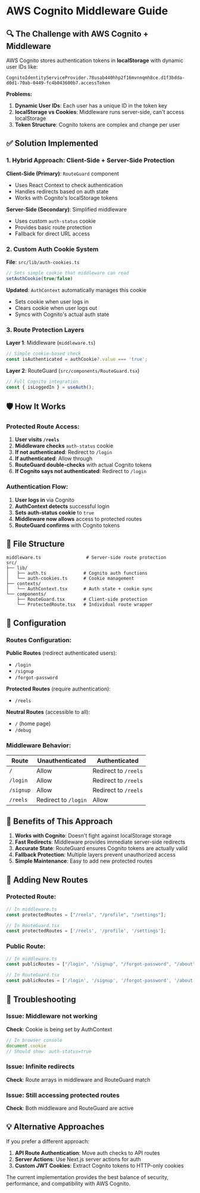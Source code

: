 # AWS Cognito Middleware Guide

## 🔍 The Challenge with AWS Cognito + Middleware

AWS Cognito stores authentication tokens in **localStorage** with dynamic user IDs like:
```
CognitoIdentityServiceProvider.78usab440hhp2f16mvnnqmh8ce.d1f3bdda-d0d1-70ab-0449-fc4b043600b7.accessToken
```

**Problems:**
1. **Dynamic User IDs**: Each user has a unique ID in the token key
2. **localStorage vs Cookies**: Middleware runs server-side, can't access localStorage
3. **Token Structure**: Cognito tokens are complex and change per user

## ✅ Solution Implemented

### 1. **Hybrid Approach**: Client-Side + Server-Side Protection

**Client-Side (Primary)**: `RouteGuard` component
- Uses React Context to check authentication
- Handles redirects based on auth state
- Works with Cognito's localStorage tokens

**Server-Side (Secondary)**: Simplified middleware
- Uses custom `auth-status` cookie
- Provides basic route protection
- Fallback for direct URL access

### 2. **Custom Auth Cookie System**

**File**: `src/lib/auth-cookies.ts`
```typescript
// Sets simple cookie that middleware can read
setAuthCookie(true/false)
```

**Updated**: `AuthContext` automatically manages this cookie
- Sets cookie when user logs in
- Clears cookie when user logs out
- Syncs with Cognito's actual auth state

### 3. **Route Protection Layers**

**Layer 1**: Middleware (`middleware.ts`)
```typescript
// Simple cookie-based check
const isAuthenticated = authCookie?.value === 'true';
```

**Layer 2**: RouteGuard (`src/components/RouteGuard.tsx`)
```typescript
// Full Cognito integration
const { isLoggedIn } = useAuth();
```

## 🛡️ How It Works

### Protected Route Access:
1. **User visits `/reels`**
2. **Middleware checks** `auth-status` cookie
3. **If not authenticated**: Redirect to `/login`
4. **If authenticated**: Allow through
5. **RouteGuard double-checks** with actual Cognito tokens
6. **If Cognito says not authenticated**: Redirect to `/login`

### Authentication Flow:
1. **User logs in** via Cognito
2. **AuthContext detects** successful login
3. **Sets auth-status cookie** to `true`
4. **Middleware now allows** access to protected routes
5. **RouteGuard confirms** with Cognito tokens

## 📁 File Structure

```
middleware.ts                 # Server-side route protection
src/
├── lib/
│   ├── auth.ts              # Cognito auth functions
│   └── auth-cookies.ts      # Cookie management
├── contexts/
│   └── AuthContext.tsx      # Auth state + cookie sync
└── components/
    ├── RouteGuard.tsx       # Client-side protection
    └── ProtectedRoute.tsx   # Individual route wrapper
```

## 🔧 Configuration

### Routes Configuration:

**Public Routes** (redirect authenticated users):
- `/login`
- `/signup` 
- `/forgot-password`

**Protected Routes** (require authentication):
- `/reels`

**Neutral Routes** (accessible to all):
- `/` (home page)
- `/debug`

### Middleware Behavior:

| Route | Unauthenticated | Authenticated |
|-------|----------------|---------------|
| `/` | Allow | Redirect to `/reels` |
| `/login` | Allow | Redirect to `/reels` |
| `/signup` | Allow | Redirect to `/reels` |
| `/reels` | Redirect to `/login` | Allow |

## 🚀 Benefits of This Approach

1. **Works with Cognito**: Doesn't fight against localStorage storage
2. **Fast Redirects**: Middleware provides immediate server-side redirects
3. **Accurate State**: RouteGuard ensures Cognito tokens are actually valid
4. **Fallback Protection**: Multiple layers prevent unauthorized access
5. **Simple Maintenance**: Easy to add new protected routes

## 🔄 Adding New Routes

### Protected Route:
```typescript
// In middleware.ts
const protectedRoutes = ["/reels", "/profile", "/settings"];

// In RouteGuard.tsx  
const protectedRoutes = ['/reels', '/profile', '/settings'];
```

### Public Route:
```typescript
// In middleware.ts
const publicRoutes = ["/login", "/signup", "/forgot-password", "/about"];

// In RouteGuard.tsx
const publicRoutes = ['/login', '/signup', '/forgot-password', '/about'];
```

## 🐛 Troubleshooting

### Issue: Middleware not working
**Check**: Cookie is being set by AuthContext
```javascript
// In browser console
document.cookie
// Should show: auth-status=true
```

### Issue: Infinite redirects
**Check**: Route arrays in middleware and RouteGuard match

### Issue: Still accessing protected routes
**Check**: Both middleware and RouteGuard are active

## 💡 Alternative Approaches

If you prefer a different approach:

1. **API Route Authentication**: Move auth checks to API routes
2. **Server Actions**: Use Next.js server actions for auth
3. **Custom JWT Cookies**: Extract Cognito tokens to HTTP-only cookies

The current implementation provides the best balance of security, performance, and compatibility with AWS Cognito.